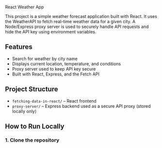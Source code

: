  React Weather App

This project is a simple weather forecast application built with React. It uses the WeatherAPI to fetch real-time weather data for a given city. A Node/Express proxy server is used to securely handle API requests and hide the API key using environment variables.

## Features

- Search for weather by city name
- Displays current location, temperature, and conditions
- Proxy server used to keep API key secure
- Built with React, Express, and the Fetch API

## Project Structure

- `fetching-data-in-react/` – React frontend
- `proxy-server/` – Express backend used as a secure API proxy (stored locally only)

## How to Run Locally

### 1. Clone the repository

<!-- ```bash
git clone https://github.com/YOUR_USERNAME/fetching-data-in-react.git
cd fetching-data-in-react


API Key Security
The API key is stored in a .env file inside the proxy-server folder. The .env file and node_modules are included in .gitignore so they are not pushed to GitHub.

The React frontend makes requests to http://localhost:3000, and the proxy server forwards those requests to the WeatherAPI, using the key stored in the environment file.

Technologies Used

React

Vite

Express

Node.js

WeatherAPI

CORS and dotenv

NOTES:

This app was built as part of a Fetching Data in React lab during the Software Engineering Immersive at General Assembly.

The proxy server is not deployed or included in version control, but it can be used locally for secure API access. -->